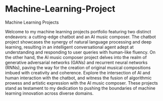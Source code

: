 # Machine-Learning-Project
Machine Learning Projects


 Welcome to my machine learning projects portfolio featuring two distinct endeavors: a cutting-edge chatbot and an AI music composer. The chatbot project showcases the synergy of natural language processing and deep learning, resulting in an intelligent conversational agent adept at understanding and responding to user queries with human-like fluency. On the other hand, the AI music composer project delves into the realm of generative adversarial networks (GANs) and recurrent neural networks (RNNs), paving the way for the creation of original musical compositions imbued with creativity and coherence. Explore the intersection of AI and human interaction with the chatbot, and witness the fusion of algorithmic prowess and artistic expression with the AI music composer. These projects stand as testament to my dedication to pushing the boundaries of machine learning innovation across diverse domains.
